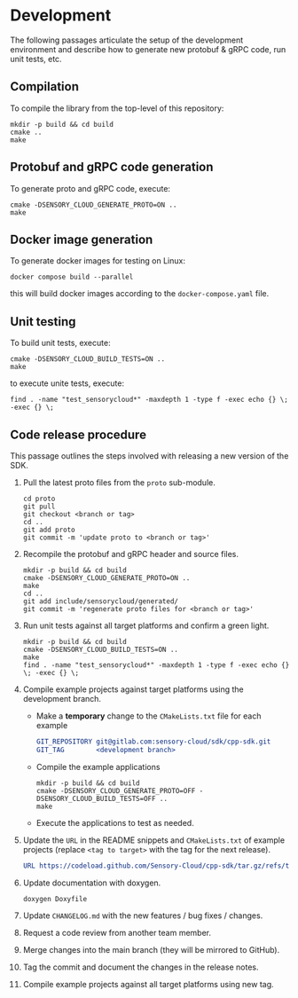# Development

The following passages articulate the setup of the development environment and
describe how to generate new protobuf & gRPC code, run unit tests, etc.

## Compilation

To compile the library from the top-level of this repository:

```shell
mkdir -p build && cd build
cmake ..
make
```

## Protobuf and gRPC code generation

To generate proto and gRPC code, execute:

```shell
cmake -DSENSORY_CLOUD_GENERATE_PROTO=ON ..
make
```

## Docker image generation

To generate docker images for testing on Linux:

```shell
docker compose build --parallel
```

this will build docker images according to the `docker-compose.yaml` file.

## Unit testing

To build unit tests, execute:

```shell
cmake -DSENSORY_CLOUD_BUILD_TESTS=ON ..
make
```

to execute unite tests, execute:

```shell
find . -name "test_sensorycloud*" -maxdepth 1 -type f -exec echo {} \; -exec {} \;
```

## Code release procedure

This passage outlines the steps involved with releasing a new version of the
SDK.

1.  Pull the latest proto files from the `proto` sub-module.

    ```shell
    cd proto
    git pull
    git checkout <branch or tag>
    cd ..
    git add proto
    git commit -m 'update proto to <branch or tag>'
    ```

1.  Recompile the protobuf and gRPC header and source files.

    ```shell
    mkdir -p build && cd build
    cmake -DSENSORY_CLOUD_GENERATE_PROTO=ON ..
    make
    cd ..
    git add include/sensorycloud/generated/
    git commit -m 'regenerate proto files for <branch or tag>'
    ```

1.  Run unit tests against all target platforms and confirm a green light.

    ```shell
    mkdir -p build && cd build
    cmake -DSENSORY_CLOUD_BUILD_TESTS=ON ..
    make
    find . -name "test_sensorycloud*" -maxdepth 1 -type f -exec echo {} \; -exec {} \;
    ```

1.  Compile example projects against target platforms using the development
    branch.
    -   Make a **temporary** change to the `CMakeLists.txt` file for each
        example

        ```cmake
        GIT_REPOSITORY git@gitlab.com:sensory-cloud/sdk/cpp-sdk.git
        GIT_TAG        <development branch>
        ```

    -   Compile the example applications

        ```shell
        mkdir -p build && cd build
        cmake -DSENSORY_CLOUD_GENERATE_PROTO=OFF -DSENSORY_CLOUD_BUILD_TESTS=OFF ..
        make
        ```

    -   Execute the applications to test as needed.

1.  Update the `URL` in the README snippets and `CMakeLists.txt` of example
    projects (replace `<tag to target>` with the tag for the next release).

    ```cmake
    URL https://codeload.github.com/Sensory-Cloud/cpp-sdk/tar.gz/refs/tags/<tag to target>
    ```

1.  Update documentation with doxygen.

    ```shell
    doxygen Doxyfile
    ```

1.  Update `CHANGELOG.md` with the new features / bug fixes / changes.
1.  Request a code review from another team member.
1.  Merge changes into the main branch (they will be mirrored to GitHub).
1.  Tag the commit and document the changes in the release notes.
1.  Compile example projects against all target platforms using new tag.
